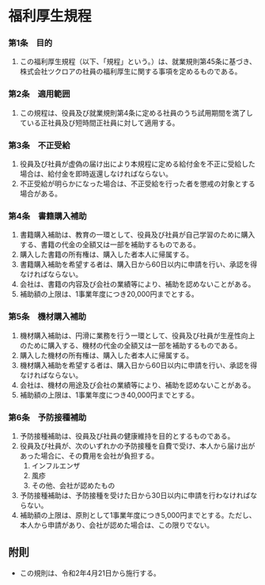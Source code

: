 # 福利厚生規程

### 第1条　目的

1. この福利厚生規程（以下、「規程」という。）は、就業規則第45条に基づき、株式会社ツクロアの社員の福利厚生に関する事項を定めるものである。

### 第2条　適用範囲

1. この規程は、役員及び就業規則第4条に定める社員のうち試用期間を満了している正社員及び短時間正社員に対して適用する。

### 第3条　不正受給

1. 役員及び社員が虚偽の届け出により本規程に定める給付金を不正に受給した場合は、給付金を即時返還しなければならない。
2. 不正受給が明らかになった場合は、不正受給を行った者を懲戒の対象とする場合がある。


### 第4条　書籍購入補助

1. 書籍購入補助は、教育の一環として、役員及び社員が自己学習のために購入する、書籍の代金の全額又は一部を補助するものである。
2. 購入した書籍の所有権は、購入した者本人に帰属する。
3. 書籍購入補助を希望する者は、購入日から60日以内に申請を行い、承認を得なければならない。
4. 会社は、書籍の内容及び会社の業績等により、補助を認めないことがある。
5. 補助額の上限は、1事業年度につき20,000円までとする。

### 第5条　機材購入補助

1. 機材購入補助は、円滑に業務を行う一環として、役員及び社員が生産性向上のために購入する、機材の代金の全額又は一部を補助するものである。
2. 購入した機材の所有権は、購入した者本人に帰属する。
3. 機材購入補助を希望する者は、購入日から60日以内に申請を行い、承認を得なければならない。
4. 会社は、機材の用途及び会社の業績等により、補助を認めないことがある。
5. 補助額の上限は、1事業年度につき40,000円までとする。

### 第6条　予防接種補助

1. 予防接種補助は、役員及び社員の健康維持を目的とするものである。
2. 役員及び社員が、次のいずれかの予防接種を自費で受け、本人から届け出があった場合に、その費用を会社が負担する。
    1. インフルエンザ
    2. 風疹
    3. その他、会社が認めたもの
3. 予防接種補助は、予防接種を受けた日から30日以内に申請を行わなければならない。
4. 補助額の上限は、原則として1事業年度につき5,000円までとする。ただし、本人から申請があり、会社が認めた場合は、この限りでない。

## 附則

- この規則は、令和2年4月21日から施行する。
